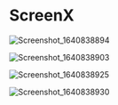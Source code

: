 # ScreenX

![Screenshot_1640838894](https://user-images.githubusercontent.com/77268176/147722080-38fcc991-6bbf-4999-b407-9cb5d4be9d04.png)


![Screenshot_1640838903](https://user-images.githubusercontent.com/77268176/147722077-ae358818-64f4-4607-9a3c-bd96e40e2cc5.png)

![Screenshot_1640838925](https://user-images.githubusercontent.com/77268176/147722078-2b04323f-a5f1-4747-9dd7-7f1361d0a0b4.png)

![Screenshot_1640838930](https://user-images.githubusercontent.com/77268176/147722079-c7b6bd21-065c-494d-a83f-f68186e8e79d.png)

